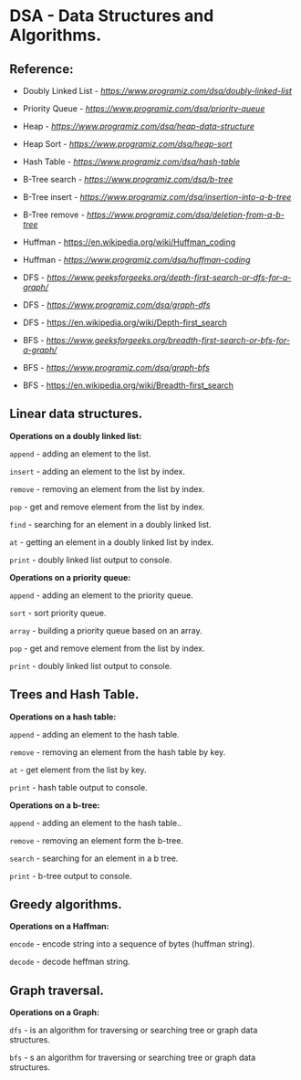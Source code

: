 # DSA - Data Structures and Algorithms.

## Reference:
* Doubly Linked List - _https://www.programiz.com/dsa/doubly-linked-list_
* Priority Queue - _https://www.programiz.com/dsa/priority-queue_

* Heap - _https://www.programiz.com/dsa/heap-data-structure_
* Heap Sort - _https://www.programiz.com/dsa/heap-sort_
* Hash Table - _https://www.programiz.com/dsa/hash-table_

* B-Tree search - _https://www.programiz.com/dsa/b-tree_
* B-Tree insert - _https://www.programiz.com/dsa/insertion-into-a-b-tree_
* B-Tree remove - _https://www.programiz.com/dsa/deletion-from-a-b-tree_

* Huffman - https://en.wikipedia.org/wiki/Huffman_coding
* Huffman - _https://www.programiz.com/dsa/huffman-coding_

* DFS - _https://www.geeksforgeeks.org/depth-first-search-or-dfs-for-a-graph/_
* DFS - _https://www.programiz.com/dsa/graph-dfs_
* DFS - https://en.wikipedia.org/wiki/Depth-first_search

* BFS - _https://www.geeksforgeeks.org/breadth-first-search-or-bfs-for-a-graph/_
* BFS - _https://www.programiz.com/dsa/graph-bfs_
* BFS - https://en.wikipedia.org/wiki/Breadth-first_search

## Linear data structures.

__Operations on a doubly linked list:__

`append` - adding an element to the list.

`insert` - adding an element to the list by index.

`remove` - removing an element from the list by index.

`pop` - get and remove element from the list by index.

`find` - searching for an element in a doubly linked list.

`at` - getting an element in a doubly linked list by index.

`print` - doubly linked list output to console.

__Operations on a priority queue:__

`append` - adding an element to the priority queue.

`sort` - sort priority queue.

`array` - building a priority queue based on an array.

`pop` - get and remove element from the list by index.

`print` - doubly linked list output to console.

## Trees and Hash Table.

__Operations on a hash table:__

`append` - adding an element to the hash table.

`remove` - removing an element from the hash table by key.

`at` - get element from the list by key.

`print` - hash table output to console.

__Operations on a b-tree:__

`append` - adding an element to the hash table..

`remove` - removing an element form the b-tree.

`search` - searching for an element in a b tree.

`print` - b-tree output to console.

## Greedy algorithms.

__Operations on a Haffman:__

`encode` - encode string into a sequence of bytes (huffman string).

`decode` - decode heffman string.

## Graph traversal.

__Operations on a Graph:__

`dfs` - is an algorithm for traversing or searching tree or graph data structures.

`bfs` - s an algorithm for traversing or searching tree or graph data structures.